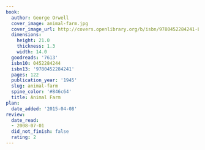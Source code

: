 ```yaml
---
book:
  author: George Orwell
  cover_image: animal-farm.jpg
  cover_image_url: http://covers.openlibrary.org/b/isbn/9780452284241-L.jpg
  dimensions:
    height: 21.0
    thickness: 1.3
    width: 14.0
  goodreads: '7613'
  isbn10: 0452284244
  isbn13: '9780452284241'
  pages: 122
  publication_year: '1945'
  slug: animal-farm
  spine_color: '#846c64'
  title: Animal Farm
plan:
  date_added: '2015-04-08'
review:
  date_read:
  - 2008-07-01
  did_not_finish: false
  rating: 2
---
```

